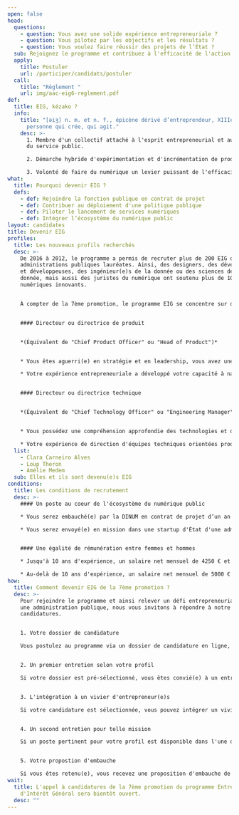 ```yaml
---
open: false
head:
  questions:
    - question: Vous avez une solide expérience entrepreneuriale ?
    - question: Vous pilotez par les objectifs et les résultats ?
    - question: Vous voulez faire réussir des projets de l’État ?
  sub: Rejoignez le programme et contribuez à l'efficacité de l'action publique !
  apply:
    title: Postuler
    url: /participer/candidats/postuler
  call:
    title: "Règlement "
    url: img/aac-eig6-reglement.pdf
def:
  title: EIG, kézako ?
  info:
    title: "[əiʒ] n. m. et n. f., épicène dérivé d’entreprendeur, XIIIe, au sens de
      personne qui crée, qui agit."
    desc: >-
      1. Membre d'un collectif attaché à l'esprit entrepreneurial et aux valeurs
      du service public.

      2. Démarche hybride d'expérimentation et d'incrémentation de produits numériques qui répondent à de vrais besoins.

      3. Volonté de faire du numérique un levier puissant de l'efficacité de l'action publique.
what:
  title: Pourquoi devenir EIG ?
  defs:
    - def: Rejoindre la fonction publique en contrat de projet
    - def: Contribuer au déploiement d'une politique publique
    - def: Piloter le lancement de services numériques
    - def: Intégrer l’écosystème du numérique public
layout: candidates
title: Devenir EIG
profiles:
  title: Les nouveaux profils recherchés
  desc: >-
    De 2016 à 2012, le programme a permis de recruter plus de 200 EIG dans les
    administrations publiques lauréates. Ainsi, des designers, des développeurs
    et développeuses, des ingénieur(e)s de la donnée ou des sciences de la
    donnée, mais aussi des juristes du numérique ont soutenu plus de 100 projets
    numériques innovants.


    À compter de la 7ème promotion, le programme EIG se concentre sur des profils disposant d’une solide expérience entrepreneuriale, avec des compétences de haut niveau en pilotage de services numériques.


    #### Directeur ou directrice de produit


    *(Équivalent de "Chief Product Officer" ou "Head of Product")*


    * Vous êtes aguerri(e) en stratégie et en leadership, vous avez une compréhension holistique du lancement de services numériques (financement, marketing, ressources humaines, opérations, etc.). 

    * Votre expérience entrepreneuriale a développé votre capacité à naviguer en évolution rapide et de pivoter selon les besoins.


    #### Directeur ou directrice technique


    *(Équivalent de "Chief Technology Officer" ou "Engineering Manager")*


    * Vous possédez une compréhension approfondie des technologies et de leurs enjeux (souveraineté, sécurité, accessibilité, écoresponsabilité, etc.). 

    * Votre expérience de direction d'équipes techniques orientées produit vous permet de résoudre des problèmes complexes et de suivre des indicateurs de performance.
  list:
    - Clara Carneiro Alves
    - Loup Theron
    - Amélie Medem
  sub: Elles et ils sont devenu(e)s EIG
conditions:
  title: Les conditions de recrutement
  desc: >-
    #### Un poste au coeur de l'écosystème du numérique public

    * Vous serez embauché(e) par la DINUM en contrat de projet d’un an minimum, renouvelable.

    * Vous serez envoyé(e) en mission dans une startup d'État d'une administration lauréate du programme.


    #### Une égalité de rémunération entre femmes et hommes

    * Jusqu'à 10 ans d'expérience, un salaire net mensuel de 4250 € et une part variable de 6 %.

    * Au-delà de 10 ans d'expérience, un salaire net mensuel de 5000 € et une part variable de 10 %.
how:
  title: Comment devenir EIG de la 7ème promotion ?
  desc: >-
    Pour rejoindre le programme et ainsi relever un défi entrepreneurial dans
    une administration publique, nous vous invitons à répondre à notre appel à
    candidatures.


    1. Votre dossier de candidature

    Vous postulez au programme via un dossier de candidature en ligne, évalué par les expert(e)s de la DINUM.


    2. Un premier entretien selon votre profil

    Si votre dossier est pré-sélectionné, vous êtes convié(e) à un entretien d'une heure, en rapport avec votre métier, soit de direction produit, soit de direction technique.


    3. L'intégration à un vivier d'entrepreneur(e)s

    Si votre candidature est sélectionnée, vous pouvez intégrer un vivier d'entrepreneur(e)s susceptibles de se voir proposer une mission.


    4. Un second entretien pour telle mission

    Si un poste pertinent pour votre profil est disponible dans l'une des administrations lauréates du programme, vous êtes convié(e) à un entretien d'une heure, en rapport avec la mission proposée.


    5. Votre propostion d'embauche

    Si vous êtes retenu(e), vous recevez une proposition d'embauche de la DINUM, puis une lettre de mission pour intervenir dans l'administration lauréate.
wait:
  title: L'appel à candidatures de la 7ème promotion du programme Entrepreneur(e)s
    d'Intérêt Général sera bientôt ouvert.
  desc: ""
---
```

